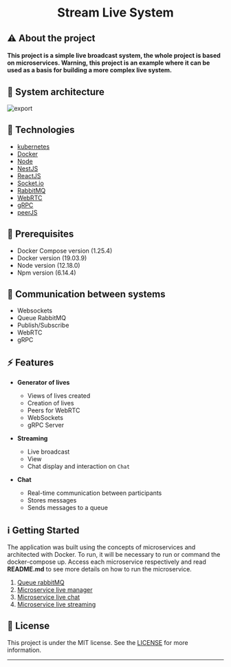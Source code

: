 <h1 align="center">
    Stream Live System
</h1>

## :warning: About the project

#### This project is a simple live broadcast system, the whole project is based on microservices. Warning, this project is an example where it can be used as a basis for building a more complex live system.

## :telescope: System architecture
![export](https://user-images.githubusercontent.com/40550247/83696432-dc8a7c80-a5d2-11ea-81f1-85f67142654e.png)

## :rocket: Technologies

* [kubernetes](https://kubernetes.io/pt/docs/home/)
* [Docker](https://www.docker.com/)
* [Node](https://nodejs.org/en/)
* [NestJS](https://nestjs.com/)
* [ReactJS](https://reactjs.org/)
* [Socket.io](https://socket.io/)
* [RabbitMQ](https://www.cloudamqp.com/)
* [WebRTC](https://webrtc.org/)
* [gRPC](https://grpc.io/docs/)
* [peerJS](https://peerjs.com/)

## :toolbox: Prerequisites
* Docker Compose version (1.25.4)
* Docker version (19.03.9)
* Node version (12.18.0)
* Npm version (6.14.4)

## :loudspeaker: Communication between systems

* Websockets
* Queue RabbitMQ
* Publish/Subscribe
* WebRTC
* gRPC

## :zap: Features

- **Generator of lives**
    * Views of lives created
    * Creation of lives
    * Peers for WebRTC
    * WebSockets
    * gRPC Server

- **Streaming**
    * Live broadcast
    * View
    * Chat display and interaction on `Chat`

- **Chat**
    * Real-time communication between participants
    * Stores messages
    * Sends messages to a queue

## :information_source: Getting Started

The application was built using the concepts of microservices and architected with Docker. To run, it will be necessary to run or command the docker-compose up.
Access each microservice respectively and read **README.md** to see more details on how to run the microservice.

1. [Queue rabbitMQ](https://github.com/nelsonwenner/stream-live-system/tree/master/rabbitmq)
2. [Microservice live manager](https://github.com/nelsonwenner/stream-live-system/tree/master/micro-live-manager)
3. [Microservice live chat](https://github.com/nelsonwenner/stream-live-system/tree/master/micro-live-chat)
4. [Microservice live streaming](https://github.com/nelsonwenner/stream-live-system/tree/master/micro-live-streaming)

## :memo: License
This project is under the MIT license. See the [LICENSE](LICENSE.md) for more information.

---
